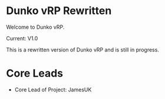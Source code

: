 # Dunko vRP Rewritten

Welcome to Dunko vRP.

Current: V1.0

This is a rewritten version of Dunko vRP and is still in progress.

# Core Leads 

- Core Lead of Project: JamesUK 
